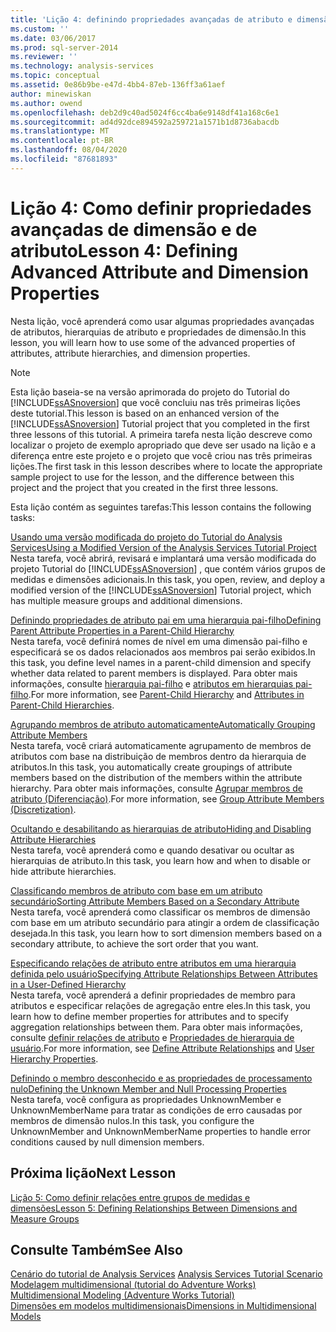 ```yaml
---
title: 'Lição 4: definindo propriedades avançadas de atributo e dimensão | Microsoft Docs'
ms.custom: ''
ms.date: 03/06/2017
ms.prod: sql-server-2014
ms.reviewer: ''
ms.technology: analysis-services
ms.topic: conceptual
ms.assetid: 0e86b9be-e47d-4bb4-87eb-136ff3a61aef
author: minewiskan
ms.author: owend
ms.openlocfilehash: deb2d9c40ad5024f6cc4ba6e9148df41a168c6e1
ms.sourcegitcommit: ad4d92dce894592a259721a1571b1d8736abacdb
ms.translationtype: MT
ms.contentlocale: pt-BR
ms.lasthandoff: 08/04/2020
ms.locfileid: "87681893"
---
```

# <a name="lesson-4-defining-advanced-attribute-and-dimension-properties"></a><span data-ttu-id="1d4cc-102">Lição 4: Como definir propriedades avançadas de dimensão e de atributo</span><span class="sxs-lookup"><span data-stu-id="1d4cc-102">Lesson 4: Defining Advanced Attribute and Dimension Properties</span></span>
  <span data-ttu-id="1d4cc-103">Nesta lição, você aprenderá como usar algumas propriedades avançadas de atributos, hierarquias de atributo e propriedades de dimensão.</span><span class="sxs-lookup"><span data-stu-id="1d4cc-103">In this lesson, you will learn how to use some of the advanced properties of attributes, attribute hierarchies, and dimension properties.</span></span>  
  
> [!NOTE]  
>  <span data-ttu-id="1d4cc-104">Esta lição baseia-se na versão aprimorada do projeto do Tutorial do [!INCLUDE[ssASnoversion](../includes/ssasnoversion-md.md)] que você concluiu nas três primeiras lições deste tutorial.</span><span class="sxs-lookup"><span data-stu-id="1d4cc-104">This lesson is based on an enhanced version of the [!INCLUDE[ssASnoversion](../includes/ssasnoversion-md.md)] Tutorial project that you completed in the first three lessons of this tutorial.</span></span> <span data-ttu-id="1d4cc-105">A primeira tarefa nesta lição descreve como localizar o projeto de exemplo apropriado que deve ser usado na lição e a diferença entre este projeto e o projeto que você criou nas três primeiras lições.</span><span class="sxs-lookup"><span data-stu-id="1d4cc-105">The first task in this lesson describes where to locate the appropriate sample project to use for the lesson, and the difference between this project and the project that you created in the first three lessons.</span></span>  
  
 <span data-ttu-id="1d4cc-106">Esta lição contém as seguintes tarefas:</span><span class="sxs-lookup"><span data-stu-id="1d4cc-106">This lesson contains the following tasks:</span></span>  
  
 [<span data-ttu-id="1d4cc-107">Usando uma versão modificada do projeto do Tutorial do Analysis Services</span><span class="sxs-lookup"><span data-stu-id="1d4cc-107">Using a Modified Version of the Analysis Services Tutorial Project</span></span>](lesson-4-1-using-a-modified-version-of-the-analysis-services-tutorial-project.md)  
 <span data-ttu-id="1d4cc-108">Nesta tarefa, você abrirá, revisará e implantará uma versão modificada do projeto Tutorial do [!INCLUDE[ssASnoversion](../includes/ssasnoversion-md.md)] , que contém vários grupos de medidas e dimensões adicionais.</span><span class="sxs-lookup"><span data-stu-id="1d4cc-108">In this task, you open, review, and deploy a modified version of the [!INCLUDE[ssASnoversion](../includes/ssasnoversion-md.md)] Tutorial project, which has multiple measure groups and additional dimensions.</span></span>  
  
 [<span data-ttu-id="1d4cc-109">Definindo propriedades de atributo pai em uma hierarquia pai-filho</span><span class="sxs-lookup"><span data-stu-id="1d4cc-109">Defining Parent Attribute Properties in a Parent-Child Hierarchy</span></span>](lesson-4-2-defining-parent-attribute-properties-in-a-parent-child-hierarchy.md)  
 <span data-ttu-id="1d4cc-110">Nesta tarefa, você definirá nomes de nível em uma dimensão pai-filho e especificará se os dados relacionados aos membros pai serão exibidos.</span><span class="sxs-lookup"><span data-stu-id="1d4cc-110">In this task, you define level names in a parent-child dimension and specify whether data related to parent members is displayed.</span></span> <span data-ttu-id="1d4cc-111">Para obter mais informações, consulte [hierarquia pai-filho](multidimensional-models/parent-child-dimension.md) e [atributos em hierarquias pai-filho](multidimensional-models/parent-child-dimension-attributes.md).</span><span class="sxs-lookup"><span data-stu-id="1d4cc-111">For more information, see [Parent-Child Hierarchy](multidimensional-models/parent-child-dimension.md) and [Attributes in Parent-Child Hierarchies](multidimensional-models/parent-child-dimension-attributes.md).</span></span>  
  
 [<span data-ttu-id="1d4cc-112">Agrupando membros de atributo automaticamente</span><span class="sxs-lookup"><span data-stu-id="1d4cc-112">Automatically Grouping Attribute Members</span></span>](lesson-4-3-automatically-grouping-attribute-members.md)  
 <span data-ttu-id="1d4cc-113">Nesta tarefa, você criará automaticamente agrupamento de membros de atributos com base na distribuição de membros dentro da hierarquia de atributos.</span><span class="sxs-lookup"><span data-stu-id="1d4cc-113">In this task, you automatically create groupings of attribute members based on the distribution of the members within the attribute hierarchy.</span></span> <span data-ttu-id="1d4cc-114">Para obter mais informações, consulte [Agrupar membros de atributo &#40;Diferenciação&#41;](multidimensional-models/attribute-properties-group-attribute-members.md).</span><span class="sxs-lookup"><span data-stu-id="1d4cc-114">For more information, see [Group Attribute Members &#40;Discretization&#41;](multidimensional-models/attribute-properties-group-attribute-members.md).</span></span>  
  
 [<span data-ttu-id="1d4cc-115">Ocultando e desabilitando as hierarquias de atributo</span><span class="sxs-lookup"><span data-stu-id="1d4cc-115">Hiding and Disabling Attribute Hierarchies</span></span>](lesson-4-4-hiding-and-disabling-attribute-hierarchies.md)  
 <span data-ttu-id="1d4cc-116">Nesta tarefa, você aprenderá como e quando desativar ou ocultar as hierarquias de atributo.</span><span class="sxs-lookup"><span data-stu-id="1d4cc-116">In this task, you learn how and when to disable or hide attribute hierarchies.</span></span>  
  
 [<span data-ttu-id="1d4cc-117">Classificando membros de atributo com base em um atributo secundário</span><span class="sxs-lookup"><span data-stu-id="1d4cc-117">Sorting Attribute Members Based on a Secondary Attribute</span></span>](lesson-4-5-sorting-attribute-members-based-on-a-secondary-attribute.md)  
 <span data-ttu-id="1d4cc-118">Nesta tarefa, você aprenderá como classificar os membros de dimensão com base em um atributo secundário para atingir a ordem de classificação desejada.</span><span class="sxs-lookup"><span data-stu-id="1d4cc-118">In this task, you learn how to sort dimension members based on a secondary attribute, to achieve the sort order that you want.</span></span>  
  
 [<span data-ttu-id="1d4cc-119">Especificando relações de atributo entre atributos em uma hierarquia definida pelo usuário</span><span class="sxs-lookup"><span data-stu-id="1d4cc-119">Specifying Attribute Relationships Between Attributes in a User-Defined Hierarchy</span></span>](4-6-specifying-attribute-relationships-in-user-defined-hierarchy.md)  
 <span data-ttu-id="1d4cc-120">Nesta tarefa, você aprenderá a definir propriedades de membro para atributos e especificar relações de agregação entre eles.</span><span class="sxs-lookup"><span data-stu-id="1d4cc-120">In this task, you learn how to define member properties for attributes and to specify aggregation relationships between them.</span></span> <span data-ttu-id="1d4cc-121">Para obter mais informações, consulte [definir relações de atributo](multidimensional-models/attribute-relationships-define.md) e [Propriedades de hierarquia de usuário](multidimensional-models-olap-logical-dimension-objects/user-hierarchies-properties.md).</span><span class="sxs-lookup"><span data-stu-id="1d4cc-121">For more information, see [Define Attribute Relationships](multidimensional-models/attribute-relationships-define.md) and [User Hierarchy Properties](multidimensional-models-olap-logical-dimension-objects/user-hierarchies-properties.md).</span></span>  
  
 [<span data-ttu-id="1d4cc-122">Definindo o membro desconhecido e as propriedades de processamento nulo</span><span class="sxs-lookup"><span data-stu-id="1d4cc-122">Defining the Unknown Member and Null Processing Properties</span></span>](lesson-4-7-defining-the-unknown-member-and-null-processing-properties.md)  
 <span data-ttu-id="1d4cc-123">Nesta tarefa, você configura as propriedades UnknownMember e UnknownMemberName para tratar as condições de erro causadas por membros de dimensão nulos.</span><span class="sxs-lookup"><span data-stu-id="1d4cc-123">In this task, you configure the UnknownMember and UnknownMemberName properties to handle error conditions caused by null dimension members.</span></span>  
  
## <a name="next-lesson"></a><span data-ttu-id="1d4cc-124">Próxima lição</span><span class="sxs-lookup"><span data-stu-id="1d4cc-124">Next Lesson</span></span>  
 [<span data-ttu-id="1d4cc-125">Lição 5: Como definir relações entre grupos de medidas e dimensões</span><span class="sxs-lookup"><span data-stu-id="1d4cc-125">Lesson 5: Defining Relationships Between Dimensions and Measure Groups</span></span>](lesson-5-defining-relationships-between-dimensions-and-measure-groups.md)  
  
## <a name="see-also"></a><span data-ttu-id="1d4cc-126">Consulte Também</span><span class="sxs-lookup"><span data-stu-id="1d4cc-126">See Also</span></span>  
 <span data-ttu-id="1d4cc-127">[Cenário do tutorial de Analysis Services](analysis-services-tutorial-scenario.md) </span><span class="sxs-lookup"><span data-stu-id="1d4cc-127">[Analysis Services Tutorial Scenario](analysis-services-tutorial-scenario.md) </span></span>  
 <span data-ttu-id="1d4cc-128">[Modelagem multidimensional &#40;tutorial do Adventure Works&#41;](multidimensional-modeling-adventure-works-tutorial.md) </span><span class="sxs-lookup"><span data-stu-id="1d4cc-128">[Multidimensional Modeling &#40;Adventure Works Tutorial&#41;](multidimensional-modeling-adventure-works-tutorial.md) </span></span>  
 [<span data-ttu-id="1d4cc-129">Dimensões em modelos multidimensionais</span><span class="sxs-lookup"><span data-stu-id="1d4cc-129">Dimensions in Multidimensional Models</span></span>](multidimensional-models/dimensions-in-multidimensional-models.md)  
  
  
